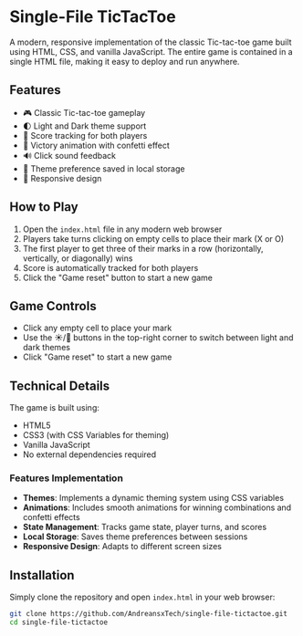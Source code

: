 # Single-File TicTacToe

A modern, responsive implementation of the classic Tic-tac-toe game built using HTML, CSS, and vanilla JavaScript. The entire game is contained in a single HTML file, making it easy to deploy and run anywhere.

## Features

- 🎮 Classic Tic-tac-toe gameplay
- 🌓 Light and Dark theme support
- 🎯 Score tracking for both players
- 🎉 Victory animation with confetti effect
- 🔊 Click sound feedback
- 💾 Theme preference saved in local storage
- 📱 Responsive design

## How to Play

1. Open the `index.html` file in any modern web browser
2. Players take turns clicking on empty cells to place their mark (X or O)
3. The first player to get three of their marks in a row (horizontally, vertically, or diagonally) wins
4. Score is automatically tracked for both players
5. Click the "Game reset" button to start a new game

## Game Controls

- Click any empty cell to place your mark
- Use the ☀️/🌙 buttons in the top-right corner to switch between light and dark themes
- Click "Game reset" to start a new game

## Technical Details

The game is built using:
- HTML5
- CSS3 (with CSS Variables for theming)
- Vanilla JavaScript
- No external dependencies required

### Features Implementation

- **Themes**: Implements a dynamic theming system using CSS variables
- **Animations**: Includes smooth animations for winning combinations and confetti effects
- **State Management**: Tracks game state, player turns, and scores
- **Local Storage**: Saves theme preferences between sessions
- **Responsive Design**: Adapts to different screen sizes

## Installation

Simply clone the repository and open `index.html` in your web browser:

```bash
git clone https://github.com/AndreansxTech/single-file-tictactoe.git
cd single-file-tictactoe
